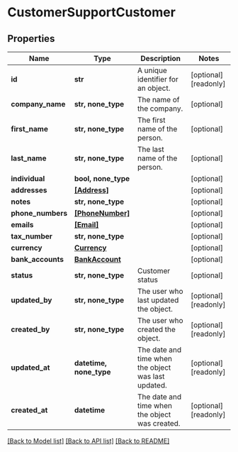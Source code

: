 # CustomerSupportCustomer


## Properties
Name | Type | Description | Notes
------------ | ------------- | ------------- | -------------
**id** | **str** | A unique identifier for an object. | [optional] [readonly] 
**company_name** | **str, none_type** | The name of the company. | [optional] 
**first_name** | **str, none_type** | The first name of the person. | [optional] 
**last_name** | **str, none_type** | The last name of the person. | [optional] 
**individual** | **bool, none_type** |  | [optional] 
**addresses** | [**[Address]**](Address.md) |  | [optional] 
**notes** | **str, none_type** |  | [optional] 
**phone_numbers** | [**[PhoneNumber]**](PhoneNumber.md) |  | [optional] 
**emails** | [**[Email]**](Email.md) |  | [optional] 
**tax_number** | **str, none_type** |  | [optional] 
**currency** | [**Currency**](Currency.md) |  | [optional] 
**bank_accounts** | [**BankAccount**](BankAccount.md) |  | [optional] 
**status** | **str, none_type** | Customer status | [optional] 
**updated_by** | **str, none_type** | The user who last updated the object. | [optional] [readonly] 
**created_by** | **str, none_type** | The user who created the object. | [optional] [readonly] 
**updated_at** | **datetime, none_type** | The date and time when the object was last updated. | [optional] [readonly] 
**created_at** | **datetime** | The date and time when the object was created. | [optional] [readonly] 

[[Back to Model list]](../../README.md#documentation-for-models) [[Back to API list]](../../README.md#documentation-for-api-endpoints) [[Back to README]](../../README.md)


